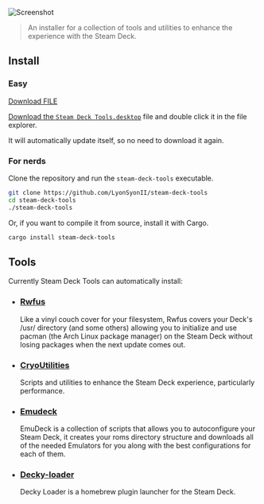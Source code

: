 ![Screenshot](https://github.com/LyonSyonII/steam-deck-tools/blob/main/assets/screenshot.png)

> An installer for a collection of tools and utilities to enhance the experience with the Steam Deck.

## Install
### Easy
<a id="raw-url" href="[https://raw.githubusercontent.com/github-username/project/master/filename](https://raw.githubusercontent.com/LyonSyonII/steam-deck-tools/main/Steam%20Deck%20Tools.desktop)">Download FILE</a>


[Download the `Steam Deck Tools.desktop`]() file and double click it in the file explorer.

It will automatically update itself, so no need to download it again.

### For nerds
Clone the repository and run the `steam-deck-tools` executable.
```bash
git clone https://github.com/LyonSyonII/steam-deck-tools
cd steam-deck-tools
./steam-deck-tools
```

Or, if you want to compile it from source, install it with Cargo.
```bash
cargo install steam-deck-tools
```

## Tools
Currently Steam Deck Tools can automatically install:
- ### [Rwfus](https://github.com/ValShaped/rwfus)  
  Like a vinyl couch cover for your filesystem, Rwfus covers your Deck's /usr/ directory (and some others) allowing you to initialize and use pacman (the Arch Linux package manager) on the Steam Deck without losing packages when the next update comes out.  

- ### [CryoUtilities](https://github.com/CryoByte33/steam-deck-utilities)
  Scripts and utilities to enhance the Steam Deck experience, particularly performance.

- ### [Emudeck](https://github.com/dragoonDorise/EmuDeck)
  EmuDeck is a collection of scripts that allows you to autoconfigure your Steam Deck, it creates your roms directory structure and downloads all of the needed Emulators for you along with the best configurations for each of them.

- ### [Decky-loader](https://github.com/SteamDeckHomebrew/decky-loader)
  Decky Loader is a homebrew plugin launcher for the Steam Deck.
